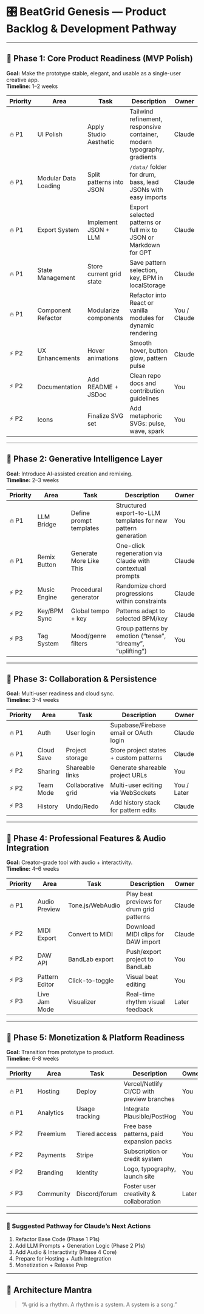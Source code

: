 # 🎛️ BeatGrid Genesis — Product Backlog & Development Pathway

---

## 🌱 Phase 1: Core Product Readiness (MVP Polish)
**Goal:** Make the prototype stable, elegant, and usable as a single-user creative app.  
**Timeline:** 1–2 weeks

| Priority | Area                | Task                     | Description                                                                 | Owner        |
|----------|---------------------|--------------------------|-----------------------------------------------------------------------------|--------------|
| 🔥 P1    | UI Polish           | Apply Studio Aesthetic   | Tailwind refinement, responsive container, modern typography, gradients     | Claude       |
| 🔥 P1    | Modular Data Loading| Split patterns into JSON | `/data/` folder for drum, bass, lead JSONs with easy imports                | Claude       |
| 🔥 P1    | Export System       | Implement JSON + LLM     | Export selected patterns or full mix to JSON or Markdown for GPT            | Claude       |
| 🔥 P1    | State Management    | Store current grid state | Save pattern selection, key, BPM in localStorage                            | Claude       |
| 🔥 P1    | Component Refactor  | Modularize components    | Refactor into React or vanilla modules for dynamic rendering                | You / Claude |
| ⚡ P2    | UX Enhancements     | Hover animations         | Smooth hover, button glow, pattern pulse                                    | Claude       |
| ⚡ P2    | Documentation       | Add README + JSDoc       | Clean repo docs and contribution guidelines                                 | You          |
| ⚡ P2    | Icons               | Finalize SVG set         | Add metaphoric SVGs: pulse, wave, spark                                     | You          |

---

## 🚀 Phase 2: Generative Intelligence Layer
**Goal:** Introduce AI-assisted creation and remixing.  
**Timeline:** 2–3 weeks

| Priority | Area          | Task                   | Description                                                   | Owner  |
|----------|---------------|------------------------|---------------------------------------------------------------|--------|
| 🔥 P1    | LLM Bridge    | Define prompt templates| Structured export-to-LLM templates for new pattern generation | You    |
| 🔥 P1    | Remix Button  | Generate More Like This| One-click regeneration via Claude with contextual prompts     | Claude |
| ⚡ P2    | Music Engine  | Procedural generator   | Randomize chord progressions within constraints               | Claude |
| ⚡ P2    | Key/BPM Sync  | Global tempo + key     | Patterns adapt to selected BPM/key                            | Claude |
| ⚡ P3    | Tag System    | Mood/genre filters     | Group patterns by emotion (“tense”, “dreamy”, “uplifting”)    | You    |

---

## 🧩 Phase 3: Collaboration & Persistence
**Goal:** Multi-user readiness and cloud sync.  
**Timeline:** 3–4 weeks

| Priority | Area        | Task              | Description                                | Owner        |
|----------|-------------|-------------------|--------------------------------------------|--------------|
| 🔥 P1    | Auth        | User login        | Supabase/Firebase email or OAuth login     | Claude       |
| 🔥 P1    | Cloud Save  | Project storage   | Store project states + custom patterns     | Claude       |
| ⚡ P2    | Sharing     | Shareable links   | Generate shareable project URLs            | You          |
| ⚡ P2    | Team Mode   | Collaborative grid| Multi-user editing via WebSockets          | You / Later  |
| ⚡ P3    | History     | Undo/Redo         | Add history stack for pattern edits        | Claude       |

---

## 💎 Phase 4: Professional Features & Audio Integration
**Goal:** Creator-grade tool with audio + interactivity.  
**Timeline:** 4–6 weeks

| Priority | Area          | Task            | Description                                | Owner  |
|----------|---------------|-----------------|--------------------------------------------|--------|
| 🔥 P1    | Audio Preview | Tone.js/WebAudio| Play beat previews for drum grid patterns  | Claude |
| ⚡ P2    | MIDI Export   | Convert to MIDI | Download MIDI clips for DAW import         | Claude |
| ⚡ P2    | DAW API       | BandLab export  | Push/export project to BandLab             | You    |
| ⚡ P3    | Pattern Editor| Click-to-toggle | Visual beat editing                        | You    |
| ⚡ P3    | Live Jam Mode | Visualizer      | Real-time rhythm visual feedback           | Later  |

---

## 🧭 Phase 5: Monetization & Platform Readiness
**Goal:** Transition from prototype to product.  
**Timeline:** 6–8 weeks

| Priority | Area        | Task           | Description                                | Owner |
|----------|-------------|----------------|--------------------------------------------|-------|
| 🔥 P1    | Hosting     | Deploy         | Vercel/Netlify CI/CD with preview branches | You   |
| 🔥 P1    | Analytics   | Usage tracking | Integrate Plausible/PostHog                | You   |
| ⚡ P2    | Freemium    | Tiered access  | Free base patterns, paid expansion packs   | You   |
| ⚡ P2    | Payments    | Stripe         | Subscription or credit system              | You   |
| ⚡ P2    | Branding    | Identity       | Logo, typography, launch site              | You   |
| ⚡ P3    | Community   | Discord/forum  | Foster user creativity & collaboration     | Later |

---

### 🧠 Suggested Pathway for Claude’s Next Actions
1. Refactor Base Code (Phase 1 P1s)  
2. Add LLM Prompts + Generation Logic (Phase 2 P1s)  
3. Add Audio & Interactivity (Phase 4 Core)  
4. Prepare for Hosting + Auth Integration  
5. Monetization + Release Prep  

---

## 📜 Architecture Mantra
> “A grid is a rhythm. A rhythm is a system. A system is a song.”
